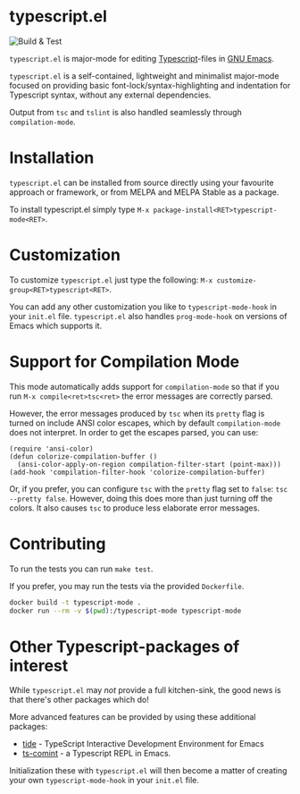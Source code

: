 # typescript.el

![Build & Test](https://github.com/emacs-typescript/typescript.el/workflows/Build%20&%20Test/badge.svg)

`typescript.el` is major-mode for editing [Typescript](http://www.typescriptlang.org/)-files in [GNU Emacs](https://www.gnu.org/software/emacs/).

`typescript.el` is a self-contained, lightweight and minimalist major-mode
focused on providing basic font-lock/syntax-highlighting and
indentation for Typescript syntax, without any external dependencies.

Output from `tsc` and `tslint` is also handled seamlessly through
`compilation-mode`.

# Installation

`typescript.el` can be installed from source directly using your
favourite approach or framework, or from MELPA and MELPA Stable as a
package.

To install typescript.el simply type `M-x package-install<RET>typescript-mode<RET>`.

# Customization

To customize `typescript.el` just type the following: `M-x customize-group<RET>typescript<RET>`.

You can add any other customization you like to `typescript-mode-hook`
in your `init.el` file. `typescript.el` also handles `prog-mode-hook`
on versions of Emacs which supports it.

# Support for Compilation Mode

This mode automatically adds support for `compilation-mode` so that if
you run `M-x compile<ret>tsc<ret>` the error messages are correctly
parsed.

However, the error messages produced by `tsc` when its `pretty` flag
is turned on include ANSI color escapes, which by default
`compilation-mode` does not interpret. In order to get the escapes
parsed, you can use:

```elisp
(require 'ansi-color)
(defun colorize-compilation-buffer ()
  (ansi-color-apply-on-region compilation-filter-start (point-max)))
(add-hook 'compilation-filter-hook 'colorize-compilation-buffer)
```

Or, if you prefer, you can configure `tsc` with the `pretty` flag set
to `false`: `tsc --pretty false`. However, doing this does more than
just turning off the colors. It also causes `tsc` to produce less
elaborate error messages.

# Contributing

To run the tests you can run `make test`.

If you prefer, you may run the tests via the provided `Dockerfile`.

```bash
docker build -t typescript-mode .
docker run --rm -v $(pwd):/typescript-mode typescript-mode
```

# Other Typescript-packages of interest

While `typescript.el` may *not* provide a full kitchen-sink, the good
news is that there's other packages which do!

More advanced features can be provided by using these additional
packages:

* [tide](https://github.com/ananthakumaran/tide/) - TypeScript
  Interactive Development Environment for Emacs
* [ts-comint](https://github.com/josteink/ts-comint) - a Typescript REPL
  in Emacs.

Initialization these with `typescript.el` will then become a matter of
creating your own `typescript-mode-hook` in your `init.el` file.
